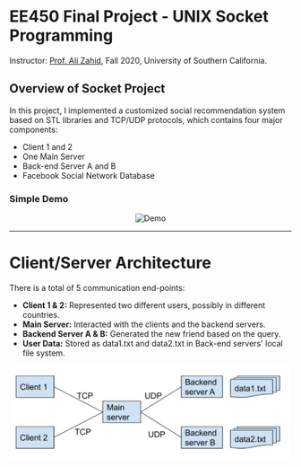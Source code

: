 # EE450 Final Project - UNIX Socket Programming
Instructor: [Prof. Ali Zahid](https://viterbi.usc.edu/directory/faculty/Zahid/Ali), Fall 2020, University of Southern California.

## Overview of Socket Project

In this project, I implemented a customized social recommendation system based on STL libraries and TCP/UDP protocols, which contains four major components:
* Client 1 and 2
* One Main Server
* Back-end Server A and B 
* Facebook Social Network Database

### Simple Demo

<p align="center"><img src="img/Demo.gif" alt="Demo" width="500" /></p>

---

# Client/Server Architecture

There is a total of 5 communication end-points:
* **Client 1 & 2:** Represented two different users, possibly in different countries.
* **Main Server:** Interacted with the clients and the backend servers.
* **Backend Server A & B:** Generated the new friend based on the query.
* **User Data:** Stored as data1.txt and data2.txt in Back-end servers' local file system.

<p align="center"><img src="img/Data_Structure.png" alt="Data_Structure" width="500" /></p>